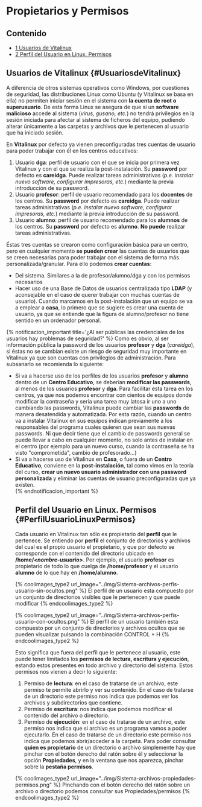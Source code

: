 # Propietarios y Permisos

## Contenido

- [1 Usuarios de Vitalinux](#UsuariosdeVitalinux)
- [2 Perfil del Usuario en Linux. Permisos](#PerfilUsuarioLinuxPermisos)

## Usuarios de Vitalinux {#UsuariosdeVitalinux}

A diferencia de otros sistemas operativos como Windows, por cuestiones de seguridad, las distribuciones Linux como Ubuntu (y Vitalinux se basa en ella) no permiten iniciar sesión en el sistema con **la cuenta de root o superusuario**.  De esta forma Linux se asegura de que si un **software malicioso** accede al sistema (*virus, gusano, etc.*) no tendrá privilegios en la sesión iniciada para afectar al sistema de ficheros del equipo, pudiendo alterar únicamente a las carpetas y archivos que le pertenecen al usuario que ha iniciado sesión.


En **Vitalinux** por defecto ya vienen preconfiguradas tres cuentas de usuario para poder trabajar con él en los centros educativos:

1.  Usuario **dga**: perfil de usuario con el que se inicia por primera vez Vitalinux y con el que se realiza la post-instalación.  Su **password** por defecto es **careidga**.  Puede realizar tareas administrativas (*p.e. instalar nuevo software, configurar impresoras, etc.*) mediante la previa introducción de su password.
1.  Usuario **profesor**: perfil de usuario recomendado para los **docentes** de los centros.  Su **password** por defecto es **careidga**.  Puede realizar tareas administrativas (*p.e. instalar nuevo software, configurar impresoras, etc.*) mediante la previa introducción de su password.
1.  Usuario **alumno**: perfil de usuario recomendado para los **alumnos** de los centros.  Su **password** por defecto es **alumno**.  **No puede** realizar tareas administrativas.

Éstas tres cuentas se crearon como configuración básica para un centro, pero en cualquier momento **se pueden crear** las cuentas de usuarios que se creen necesarias para poder trabajar con el sistema de forma más personalizada/granular. 
Para ello podemos **crear cuentas**:

-  Del sistema. Similares a la de profesor/alumno/dga y con los permisos necesarios
-  Hacer uso de una Base de Datos de usuarios centralizada tipo **LDAP** (y aconsejable en el caso de querer trabajar con muchas cuentas de usuario).
Cuando marcamos en la post-instalación que un equipo se va a emplear a **casa**, lo primero que se sugiere es crear una cuenta de usuario, ya que se entiende que la figura de alumno/profesor no tiene sentido en un ordenador personal.

{% notificacion_important title='¿Al ser públicas las credenciales de los usuarios hay problemas de seguridad?' %}
Como es obvio, al ser información pública la password de los usuarios <b>profesor</b> y <b>dga</b> (<i>careidga</i>), si éstas no se cambian existe un riesgo de seguridad muy importante en Vitalinux ya que son cuentas con privilegios de administración.  Para subsanarlo se recomienda lo siguiente:
<ul>
<li>
Si va a hacerse uso de los perfiles de los usuarios <b>profesor</b> y <b>alumno</b> dentro de un <b>Centro Educativo</b>, se deberían <b>modificar las passwords</b>, al menos de los usuarios <b>profesor</b> y <b>dga</b>.  Para facilitar esta tarea en los centros, ya que nos podemos encontrar con cientos de equipos donde modificar la contraseña y sería una tarea muy latosa ir uno a uno cambiando las passwords, Vitalinux puede cambiar las <b>passwords</b> de manera desatendida y automatizada.  Por esta razón, cuando un centro va a instalar Vitalinux en sus equipos indican previamente a los responsables del programa cuales quieren que sean sus nuevas passwords. Ni que decir tiene que el cambio de passwords general se puede llevar a cabo en cualquier momento, no solo antes de instalar en el centro (por ejemplo para un nuevo curso, cuando la contraseña se ha visto "comprometida", cambio de profesorado...)
</li>
<li>
Si va a hacerse uso de Vitalinux en <b>Casa</b>, o fuera de un <b>Centro Educativo</b>, conviene en la <b>post-instalación</b>, tal como vimos en la teoría del curso, <b>crear un nuevo usuario administrador con una password personalizada</b> y eliminar las cuentas de usuario preconfiguradas que ya existen.
</li>
{% endnotificacion_important %}


## Perfil del Usuario en Linux. Permisos {#PerfilUsuarioLinuxPermisos}

Cada usuario en Vitalinux tan sólo es propietario del **perfil** que le pertenece.  Se entiendo por **perfil** el conjunto de directorios y archivos del cual es el propio usuario el propietario, y que por defecto se corresponde con el contenido del directorio ubicado en **/home/*&lt;nombre-usuario&gt;***.  Por ejemplo, el usuario **profesor** es propietario de todo lo que cuelga de **/home/profesor** y el usuario **alumno** de lo que hay en **/home/alumno**.

{% coolimages_type2 url_image="../img/Sistema-archivos-perfis-usuario-sin-ocultos.png" %}
El perfil de un usuario esta compuesto por un conjunto de directorios visibles que le pertenecen y que puede modificar
{% endcoolimages_type2 %}

{% coolimages_type2 url_image="../img/Sistema-archivos-perfis-usuario-con-ocultos.png" %}
El perfil de un usuario también esta compuesto por un conjunto de directorios y archivos ocultos que se pueden visualizar pulsando la combinación CONTROL + H
{% endcoolimages_type2 %}

Esto significa que fuera del perfil que le pertenece al usuario, este puede tener limitados los **permisos de lectura, escritura y ejecución**, estando estos presentes en todo archivo y directorio del sistema.  Estos permisos nos vienen a decir lo siguiente:

1.  Permiso de **lectura**: en el caso de tratarse de un archivo, este permiso te permite abrirlo y ver su contenido.  En el caso de tratarse de un directorio este permiso nos indica que podemos ver los archivos y subdirectorios que contiene.
1.  Permiso de **escritura**: nos indica que podemos modificar el contenido del archivo o directorio.
1.  Permiso de **ejecución**: en el caso de tratarse de un archivo, este permiso nos indica que si archivo es un programa vamos a poder ejecutarlo.  En el caso de tratarse de un directorio este permiso nos indica que podemos abrir/acceder a la carpeta.
Para poder consultar **quien es propietario** de un directorio o archivo simplemente hay que pinchar con el botón derecho del ratón sobre él y seleccionar la opción **Propiedades**, y en la ventana que nos aparezca, pinchar sobre la **pestaña permisos**.

{% coolimages_type2 url_image="../img/Sistema-archivos-propiedades-permisos.png" %}
Pinchando con el botón derecho del ratón sobre un archivo o directorio podemos consultar sus Propiedades/permisos
{% endcoolimages_type2 %}

